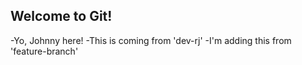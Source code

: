 ## Welcome to Git!

-Yo, Johnny here!
-This is coming from 'dev-rj'
-I'm adding this from 'feature-branch'